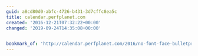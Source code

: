 ```yaml
---
guid: a8cd80d0-abfc-4726-b431-3d7cffc8ea5c
title: calendar.perfplanet.com
created: '2016-12-21T07:32:22+00:00'
changed: '2019-09-24T14:35:08+00:00'


bookmark_of: 'http://calendar.perfplanet.com/2016/no-font-face-bulletproof-syntax/'
---
```




